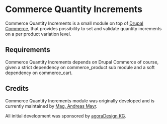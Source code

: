Commerce Quantity Increments
============================
Commerce Quantity Increments is a small module on top of
[Drupal Commerce](http://drupal.org/project/commerce), that provides possibility
to set and validate quantity increments on a per product variation level.

## Requirements

Commerce Quantity Increments depends on Drupal Commerce of course, given a
strict dependency on commerce_product sub module and a soft dependency on
commerce_cart.

## Credits

Commerce Quantity Increments module was originally developed and is currently
maintained by [Mag. Andreas Mayr](https://www.drupal.org/u/agoradesign).

All initial development was sponsored by
[agoraDesign KG](http://www.agoradesign.at/).
